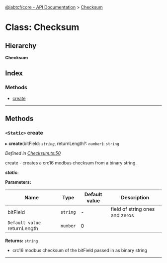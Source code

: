 [@iabtcf/core - API Documentation](../README.md) > [Checksum](../classes/checksum.md)

# Class: Checksum

## Hierarchy

**Checksum**

## Index

### Methods

* [create](checksum.md#create)

---

## Methods

<a id="create"></a>

### `<Static>` create

▸ **create**(bitField: *`string`*, returnLength?: *`number`*): `string`

*Defined in [Checksum.ts:50](https://github.com/chrispaterson/iabtcf-es/blob/fa69024/modules/core/src/Checksum.ts#L50)*

create - creates a crc16 modbus checksum from a binary string.

*__static__*: 

**Parameters:**

| Name | Type | Default value | Description |
| ------ | ------ | ------ | ------ |
| bitField | `string` | - |  field of string ones and zeros |
| `Default value` returnLength | `number` | 0 |

**Returns:** `string`
*   crc16 modbus checksum of the bitField passed in as binary string

___

